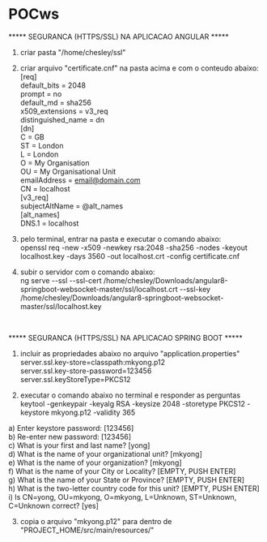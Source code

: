 # POCws

***** SEGURANCA (HTTPS/SSL) NA APLICACAO ANGULAR *****
1) criar pasta "/home/chesley/ssl"<br>
2) criar arquivo "certificate.cnf" na pasta acima e com o conteudo abaixo:<br>
[req]<br>
default_bits = 2048<br>
prompt = no<br>
default_md = sha256<br>
x509_extensions = v3_req<br>
distinguished_name = dn<br>
[dn]<br>
C = GB<br>
ST = London<br>
L = London<br>
O = My Organisation<br>
OU = My Organisational Unit<br>
emailAddress = email@domain.com<br>
CN = localhost<br>
[v3_req]<br>
subjectAltName = @alt_names<br>
[alt_names]<br>
DNS.1 = localhost<br>

3) pelo terminal, entrar na pasta  e executar o comando abaixo:<br>
openssl req -new -x509 -newkey rsa:2048 -sha256 -nodes -keyout localhost.key -days 3560 -out localhost.crt -config certificate.cnf<br>

4) subir o servidor com o comando abaixo:<br>
ng serve --ssl --ssl-cert /home/chesley/Downloads/angular8-springboot-websocket-master/ssl/localhost.crt --ssl-key /home/chesley/Downloads/angular8-springboot-websocket-master/ssl/localhost.key<br>
<br>

***** SEGURANCA (HTTPS/SSL) NA APLICACAO SPRING BOOT *****<br>
1) incluir as propriedades abaixo no arquivo "application.properties"<br>
server.ssl.key-store=classpath:mkyong.p12<br>
server.ssl.key-store-password=123456<br>
server.ssl.keyStoreType=PKCS12<br>

2) executar o comando abaixo no terminal e responder as perguntas<br>
keytool -genkeypair -keyalg RSA -keysize 2048 -storetype PKCS12 -keystore mkyong.p12 -validity 365<br>

a) Enter keystore password: [123456]<br>
b) Re-enter new password: [123456]<br>
c) What is your first and last name? [yong]<br>
d) What is the name of your organizational unit? [mkyong]<br>
e) What is the name of your organization? [mkyong]<br>
f) What is the name of your City or Locality? [EMPTY, PUSH ENTER]<br>
g) What is the name of your State or Province? [EMPTY, PUSH ENTER]<br>
h) What is the two-letter country code for this unit? [EMPTY, PUSH ENTER]<br>
i) Is CN=yong, OU=mkyong, O=mkyong, L=Unknown, ST=Unknown, C=Unknown correct? [yes]<br>

3) copia o arquivo "mkyong.p12" para dentro de "PROJECT_HOME/src/main/resources/"
